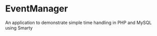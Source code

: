 EventManager
============

An application to demonstrate simple time handling in PHP and MySQL using Smarty